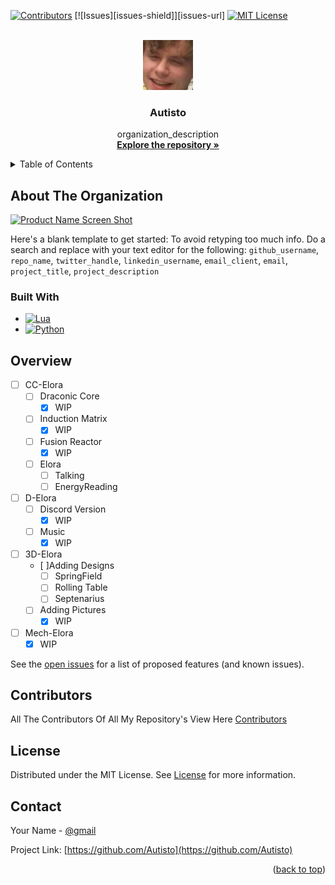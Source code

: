 <a name="readme-top"></a>

[![Contributors][contributors-shield]][contributors-url]
[![Issues][issues-shield]][issues-url]
[![MIT License][license-shield]][license-url]

<br />
<div align="center">
  <a href="https://github.com/Autisto">
    <img src="Images/logo.png" alt="Logo" width="80" height="80">
  </a>

<h3 align="center">Autisto</h3>

  <p align="center">
    organization_description
    <br />
    <a href="https://github.com/orgs/Autisto/repositories"><strong>Explore the repository »</strong></a>
    <br />
</div>

<details>
  <summary>Table of Contents</summary>
  <ol>
    <li>
      <a href="#about-the-project">About The Project</a>
      <ul>
        <li><a href="#built-with">Built With</a></li>
      </ul>
    </li>
    <li><a href="#overview">Overview</a></li>
    <li><a href="#contributors">Contributors</a></li>
    <li><a href="#license">License</a></li>
    <li><a href="#contact">Contact</a></li>
  </ol>
</details>



<!-- ABOUT THE PROJECT -->
## About The Organization

[![Product Name Screen Shot][product-screenshot]](https://example.com)

Here's a blank template to get started: To avoid retyping too much info. Do a search and replace with your text editor for the following: `github_username`, `repo_name`, `twitter_handle`, `linkedin_username`, `email_client`, `email`, `project_title`, `project_description`

### Built With

* [![Lua][lua]][lua-url]
* [![Python][python]][py-url]

## Overview

- [ ] CC-Elora
  - [ ] Draconic Core
    - [x] WIP
  - [ ] Induction Matrix
    - [x] WIP
  - [ ] Fusion Reactor
    - [x] WIP
  - [ ] Elora
    - [ ] Talking
    - [ ] EnergyReading
- [ ] D-Elora
  - [ ] Discord Version
    - [x] WIP
  - [ ] Music
    - [x] WIP
- [ ] 3D-Elora
  - [ ]Adding Designs
    - [ ] SpringField
    - [ ] Rolling Table
    - [ ] Septenarius
  - [ ] Adding Pictures
    - [x] WIP  
- [ ] Mech-Elora
  - [x] WIP

See the [open issues](https://github.com/github_username/repo_name/issues) for a list of proposed features (and known issues).

## Contributors

All The Contributors Of All My Repository's View Here <a href="https://github.com/Autisto/CC-Elora/blob/main/CONTRIBUTORS.md" target="_blank">Contributors</a>


## License

Distributed under the MIT License. See <a href="https://github.com/Autisto/.github/blob/main/LICENSE.md" target="_blank">License</a> for more information.

## Contact

Your Name - [@gmail](Autistjes@gmail.com)

Project Link: [https://github.com/Autisto](https://github.com/Autisto)

<p align="right">(<a href="#readme-top">back to top</a>)</p>

[contributors-shield]: https://img.shields.io/github/contributors/Autisto/.github.svg?style=for-the-badge
[contributors-url]: https://github.com/github_username/repo_name/graphs/contributors
[license-shield]: https://img.shields.io/github/license/Autisto/.github.svg?style=for-the-badge
[license-url]: https://github.com/Autisto/.github/blob/master/LICENSE.md
[product-screenshot]: Images/screenshot.png
[Lua]: https://img.shields.io/badge/lua-000000?style=for-the-badge&logo=lua&logoColor=white
[Lua-url]: https://www.lua.org/
[Python]: https://img.shields.io/badge/python-3670A0?style=for-the-badge&logo=python&logoColor=ffdd54
[py-url]: https://www.python.org